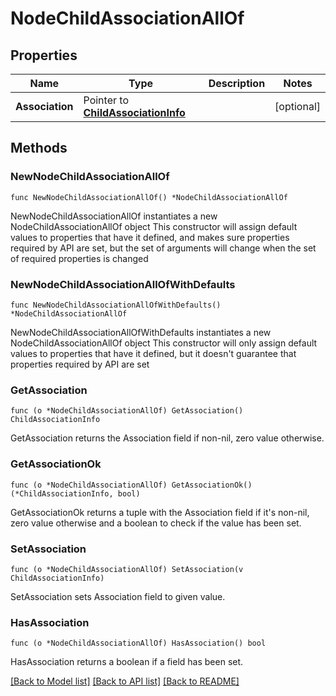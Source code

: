 # NodeChildAssociationAllOf

## Properties

Name | Type | Description | Notes
------------ | ------------- | ------------- | -------------
**Association** | Pointer to [**ChildAssociationInfo**](ChildAssociationInfo.md) |  | [optional] 

## Methods

### NewNodeChildAssociationAllOf

`func NewNodeChildAssociationAllOf() *NodeChildAssociationAllOf`

NewNodeChildAssociationAllOf instantiates a new NodeChildAssociationAllOf object
This constructor will assign default values to properties that have it defined,
and makes sure properties required by API are set, but the set of arguments
will change when the set of required properties is changed

### NewNodeChildAssociationAllOfWithDefaults

`func NewNodeChildAssociationAllOfWithDefaults() *NodeChildAssociationAllOf`

NewNodeChildAssociationAllOfWithDefaults instantiates a new NodeChildAssociationAllOf object
This constructor will only assign default values to properties that have it defined,
but it doesn't guarantee that properties required by API are set

### GetAssociation

`func (o *NodeChildAssociationAllOf) GetAssociation() ChildAssociationInfo`

GetAssociation returns the Association field if non-nil, zero value otherwise.

### GetAssociationOk

`func (o *NodeChildAssociationAllOf) GetAssociationOk() (*ChildAssociationInfo, bool)`

GetAssociationOk returns a tuple with the Association field if it's non-nil, zero value otherwise
and a boolean to check if the value has been set.

### SetAssociation

`func (o *NodeChildAssociationAllOf) SetAssociation(v ChildAssociationInfo)`

SetAssociation sets Association field to given value.

### HasAssociation

`func (o *NodeChildAssociationAllOf) HasAssociation() bool`

HasAssociation returns a boolean if a field has been set.


[[Back to Model list]](../README.md#documentation-for-models) [[Back to API list]](../README.md#documentation-for-api-endpoints) [[Back to README]](../README.md)


